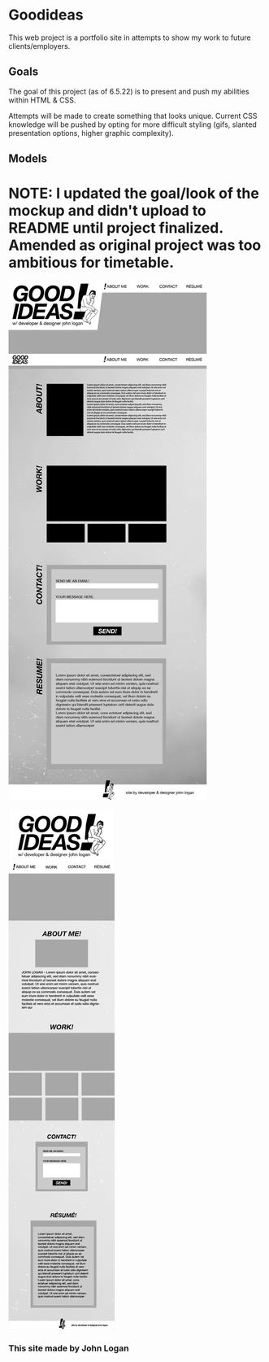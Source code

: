 # Goodideas

This web project is a portfolio site in attempts to show my work to future clients/employers.

## Goals

The goal of this project (as of 6.5.22) is to present and push my abilities within HTML & CSS.

Attempts will be made to create something that looks unique. Current CSS knowledge will be pushed by opting for more difficult styling (gifs, slanted presentation options, higher graphic complexity).

## Models

# NOTE: I updated the goal/look of the mockup and didn't upload to README until project finalized. Amended as original project was too ambitious for timetable.

 ![desktop](./assets/images/goodideas-01update.png)

 ![small screen](./assets/images/goodideas-02update.png)


 ### This site made by John Logan